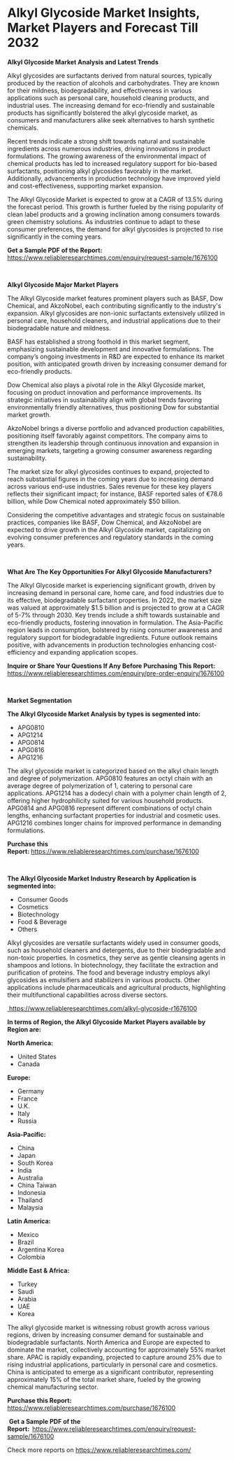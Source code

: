 <p><h1>Alkyl Glycoside Market Insights, Market Players and Forecast Till 2032</h1></p><p><strong>Alkyl Glycoside Market Analysis and Latest Trends</strong></p>
<p><p>Alkyl glycosides are surfactants derived from natural sources, typically produced by the reaction of alcohols and carbohydrates. They are known for their mildness, biodegradability, and effectiveness in various applications such as personal care, household cleaning products, and industrial uses. The increasing demand for eco-friendly and sustainable products has significantly bolstered the alkyl glycoside market, as consumers and manufacturers alike seek alternatives to harsh synthetic chemicals.</p><p>Recent trends indicate a strong shift towards natural and sustainable ingredients across numerous industries, driving innovations in product formulations. The growing awareness of the environmental impact of chemical products has led to increased regulatory support for bio-based surfactants, positioning alkyl glycosides favorably in the market. Additionally, advancements in production technology have improved yield and cost-effectiveness, supporting market expansion.</p><p>The Alkyl Glycoside Market is expected to grow at a CAGR of 13.5% during the forecast period. This growth is further fueled by the rising popularity of clean label products and a growing inclination among consumers towards green chemistry solutions. As industries continue to adapt to these consumer preferences, the demand for alkyl glycosides is projected to rise significantly in the coming years.</p></p>
<p><strong>Get a Sample PDF of the Report:&nbsp;</strong> <a href="https://www.reliableresearchtimes.com/enquiry/request-sample/1676100?utm_campaign=3548&utm_medium=2&utm_source=Github&utm_content=ia&utm_term=02042025&utm_id=alkyl-glycoside">https://www.reliableresearchtimes.com/enquiry/request-sample/1676100</a></p>
<p>&nbsp;</p>
<p><strong>Alkyl Glycoside Major Market Players</strong></p>
<p><p>The Alkyl Glycoside market features prominent players such as BASF, Dow Chemical, and AkzoNobel, each contributing significantly to the industry's expansion. Alkyl glycosides are non-ionic surfactants extensively utilized in personal care, household cleaners, and industrial applications due to their biodegradable nature and mildness.</p><p>BASF has established a strong foothold in this market segment, emphasizing sustainable development and innovative formulations. The company’s ongoing investments in R&D are expected to enhance its market position, with anticipated growth driven by increasing consumer demand for eco-friendly products.</p><p>Dow Chemical also plays a pivotal role in the Alkyl Glycoside market, focusing on product innovation and performance improvements. Its strategic initiatives in sustainability align with global trends favoring environmentally friendly alternatives, thus positioning Dow for substantial market growth. </p><p>AkzoNobel brings a diverse portfolio and advanced production capabilities, positioning itself favorably against competitors. The company aims to strengthen its leadership through continuous innovation and expansion in emerging markets, targeting a growing consumer awareness regarding sustainability.</p><p>The market size for alkyl glycosides continues to expand, projected to reach substantial figures in the coming years due to increasing demand across various end-use industries. Sales revenue for these key players reflects their significant impact; for instance, BASF reported sales of €78.6 billion, while Dow Chemical noted approximately $50 billion.</p><p>Considering the competitive advantages and strategic focus on sustainable practices, companies like BASF, Dow Chemical, and AkzoNobel are expected to drive growth in the Alkyl Glycoside market, capitalizing on evolving consumer preferences and regulatory standards in the coming years.</p></p>
<p>&nbsp;</p>
<p><strong>What Are The Key Opportunities For Alkyl Glycoside Manufacturers?</strong></p>
<p><p>The Alkyl Glycoside market is experiencing significant growth, driven by increasing demand in personal care, home care, and food industries due to its effective, biodegradable surfactant properties. In 2022, the market size was valued at approximately $1.5 billion and is projected to grow at a CAGR of 5-7% through 2030. Key trends include a shift towards sustainable and eco-friendly products, fostering innovation in formulation. The Asia-Pacific region leads in consumption, bolstered by rising consumer awareness and regulatory support for biodegradable ingredients. Future outlook remains positive, with advancements in production technologies enhancing cost-efficiency and expanding application scopes.</p></p>
<p><strong>Inquire or Share Your Questions If Any Before Purchasing This Report:</strong> <a href="https://www.reliableresearchtimes.com/enquiry/pre-order-enquiry/1676100?utm_campaign=3548&utm_medium=2&utm_source=Github&utm_content=ia&utm_term=02042025&utm_id=alkyl-glycoside">https://www.reliableresearchtimes.com/enquiry/pre-order-enquiry/1676100</a></p>
<p>&nbsp;</p>
<p><strong>Market Segmentation</strong></p>
<p><strong>The Alkyl Glycoside Market Analysis by types is segmented into:</strong></p>
<p><ul><li>APG0810</li><li>APG1214</li><li>APG0814</li><li>APG0816</li><li>APG1216</li></ul></p>
<p><p>The alkyl glycoside market is categorized based on the alkyl chain length and degree of polymerization. APG0810 features an octyl chain with an average degree of polymerization of 1, catering to personal care applications. APG1214 has a dodecyl chain with a polymer chain length of 2, offering higher hydrophilicity suited for various household products. APG0814 and APG0816 represent different combinations of octyl chain lengths, enhancing surfactant properties for industrial and cosmetic uses. APG1216 combines longer chains for improved performance in demanding formulations.</p></p>
<p><strong>Purchase this Report:&nbsp;</strong><a href="https://www.reliableresearchtimes.com/purchase/1676100?utm_campaign=3548&utm_medium=2&utm_source=Github&utm_content=ia&utm_term=02042025&utm_id=alkyl-glycoside">https://www.reliableresearchtimes.com/purchase/1676100</a></p>
<p>&nbsp;</p>
<p><strong>The Alkyl Glycoside Market Industry Research by Application is segmented into:</strong></p>
<p><ul><li>Consumer Goods</li><li>Cosmetics</li><li>Biotechnology</li><li>Food & Beverage</li><li>Others</li></ul></p>
<p><p>Alkyl glycosides are versatile surfactants widely used in consumer goods, such as household cleaners and detergents, due to their biodegradable and non-toxic properties. In cosmetics, they serve as gentle cleansing agents in shampoos and lotions. In biotechnology, they facilitate the extraction and purification of proteins. The food and beverage industry employs alkyl glycosides as emulsifiers and stabilizers in various products. Other applications include pharmaceuticals and agricultural products, highlighting their multifunctional capabilities across diverse sectors.</p></p>
<p><a href="https://www.reliableresearchtimes.com/alkyl-glycoside-r1676100?utm_campaign=3548&utm_medium=2&utm_source=Github&utm_content=ia&utm_term=02042025&utm_id=alkyl-glycoside">&nbsp;https://www.reliableresearchtimes.com/alkyl-glycoside-r1676100</a></p>
<p><strong>In terms of Region, the Alkyl Glycoside Market Players available by Region are:</strong></p>
<p>
    <p> <strong> North America: </strong>
        <ul>
            <li>United States</li>
            <li>Canada</li>
        </ul>
        </p> 
    <p> <strong> Europe: </strong>
        <ul>
            <li>Germany</li>
            <li>France</li>
            <li>U.K.</li>
            <li>Italy</li>
            <li>Russia</li>
        </ul>
        </p> 
    <p> <strong> Asia-Pacific: </strong>
        <ul>
            <li>China</li>
            <li>Japan</li>
            <li>South Korea</li>
            <li>India</li>
            <li>Australia</li>
            <li>China Taiwan</li>
            <li>Indonesia</li>
            <li>Thailand</li>
            <li>Malaysia</li>
        </ul>
        </p> 
    <p> <strong> Latin America: </strong>
        <ul>
            <li>Mexico</li>
            <li>Brazil</li>
            <li>Argentina Korea</li>
            <li>Colombia</li>
        </ul>
        </p> 
    <p> <strong> Middle East & Africa: </strong>
        <ul>
            <li>Turkey</li>
            <li>Saudi</li>
            <li>Arabia</li>
            <li>UAE</li>
            <li>Korea</li>
        </ul>
    </p>
    </p>
<p><p>The alkyl glycoside market is witnessing robust growth across various regions, driven by increasing consumer demand for sustainable and biodegradable surfactants. North America and Europe are expected to dominate the market, collectively accounting for approximately 55% market share. APAC is rapidly expanding, projected to capture around 25% due to rising industrial applications, particularly in personal care and cosmetics. China is anticipated to emerge as a significant contributor, representing approximately 15% of the total market share, fueled by the growing chemical manufacturing sector.</p></p>
<p><strong>Purchase this Report: </strong><a href="https://www.reliableresearchtimes.com/purchase/1676100?utm_campaign=3548&utm_medium=2&utm_source=Github&utm_content=ia&utm_term=02042025&utm_id=alkyl-glycoside">https://www.reliableresearchtimes.com/purchase/1676100</a></p>
<p>&nbsp;<strong>Get a Sample PDF of the Report:&nbsp;&nbsp;</strong><a href="https://www.reliableresearchtimes.com/enquiry/request-sample/1676100?utm_campaign=3548&utm_medium=2&utm_source=Github&utm_content=ia&utm_term=02042025&utm_id=alkyl-glycoside">https://www.reliableresearchtimes.com/enquiry/request-sample/1676100</a></p>
<p><strong></strong></p>
<p>Check more reports on <a href="https://www.reliableresearchtimes.com/?utm_campaign=3548&utm_medium=2&utm_source=Github&utm_content=ia&utm_term=02042025&utm_id=alkyl-glycoside">https://www.reliableresearchtimes.com/</a></p>